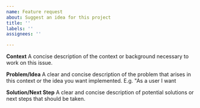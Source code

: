 ```yaml
---
name: Feature request
about: Suggest an idea for this project
title: ''
labels: ''
assignees: ''

---
```


**Context**
A concise description of the context or background necessary to work on this issue.

**Problem/Idea**
A clear and concise description of the problem that arises in this context or the idea you want implemented. 
E.g. "As a user I want

**Solution/Next Step**
A clear and concise description of potential solutions or next steps that should be taken.
